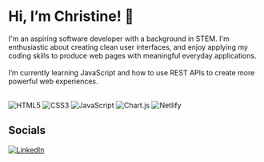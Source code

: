 <!---
christinecollier/christinecollier is a ✨ special ✨ repository because its `README.md` (this file) appears on your GitHub profile.
You can click the Preview link to take a look at your changes.
--->
# Hi, I’m Christine! 👋

I'm an aspiring software developer with a background in STEM. I'm enthusiastic about creating clean user interfaces, and enjoy applying my coding skills to produce web pages with meaningful everyday applications.<br><br>
I’m currently learning JavaScript and how to use REST APIs to create more powerful web experiences.<br><br>

![HTML5](https://img.shields.io/badge/html5-%23E34F26.svg?style=for-the-badge&logo=html5&logoColor=white) ![CSS3](https://img.shields.io/badge/css3-%231572B6.svg?style=for-the-badge&logo=css3&logoColor=white) ![JavaScript](https://img.shields.io/badge/javascript-%23323330.svg?style=for-the-badge&logo=javascript&logoColor=%23F7DF1E) ![Chart.js](https://img.shields.io/badge/chart.js-F5788D.svg?style=for-the-badge&logo=chart.js&logoColor=white) ![Netlify](https://img.shields.io/badge/netlify-%23000000.svg?style=for-the-badge&logo=netlify&logoColor=#00C7B7)

## Socials
[![LinkedIn](https://img.shields.io/badge/LinkedIn-%230077B5.svg?logo=linkedin&logoColor=white)](https://linkedin.com/in/christine-c-5a3527286) 

<!-- Proudly created with GPRM ( https://gprm.itsvg.in ) -->
